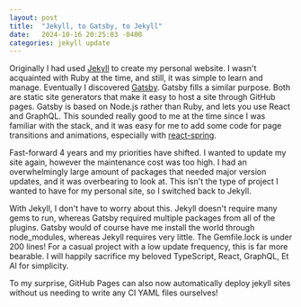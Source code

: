 ```yaml
---
layout: post
title:  "Jekyll, to Gatsby, to Jekyll"
date:   2024-10-16 20:25:03 -0400
categories: jekyll update
---
```


Originally I had used [Jekyll] to create my personal website. I wasn't acquainted
with Ruby at the time, and still, it was simple to learn and manage. Eventually
I discovered [Gatsby]. Gatsby fills a similar purpose. Both are static site
generators that make it easy to host a site through GitHub pages. Gatsby is
based on Node.js rather than Ruby, and lets you use React and GraphQL. This
sounded really good to me at the time since I was familiar with the stack, and
it was easy for me to add some code for page transitions and animations,
especially with [react-spring].

Fast-forward 4 years and my priorities have shifted. I wanted to update my site
again, however the maintenance cost was too high. I had an overwhelmingly large
amount of packages that needed major version updates, and it was overbearing to
look at. This isn't the type of project I wanted to have for my personal site,
so I switched back to Jekyll.

With Jekyll, I don't have to worry about this. Jekyll doesn't require many gems
to run, whereas Gatsby required multiple packages from all of the plugins.
Gatsby would of course have me install the world through node_modules, whereas
Jekyll requires very little. The Gemfile.lock is under 200 lines! For a casual
project with a low update frequency, this is far more bearable. I will happily
sacrifice my beloved TypeScript, React, GraphQL, Et Al for simplicity.

To my surprise, GitHub Pages can also now automatically deploy jekyll sites
without us needing to write any CI YAML files ourselves!


[Jekyll]: https://jekyllrb.com
[Gatsby]: https://www.gatsbyjs.com
[react-spring]: https://www.react-spring.dev
